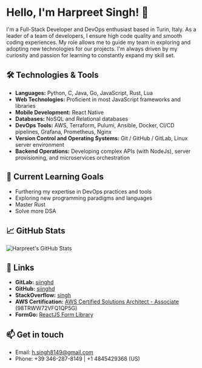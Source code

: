 # Hello, I'm Harpreet Singh! 👋

I'm a Full-Stack Developer and DevOps enthusiast based in Turin, Italy. As a leader of a team of developers, I ensure high code quality and smooth coding experiences. My role allows me to guide my team in exploring and adopting new technologies for our projects. I'm always driven by my curiosity and passion for learning to constantly expand my skill set.

## 🛠️ Technologies & Tools

- **Languages:** Python, C, Java, Go, JavaScript, Rust, Lua
- **Web Technologies:** Proficient in most JavaScript frameworks and libraries
- **Mobile Development:** React Native
- **Databases:** NoSQL and Relational databases
- **DevOps Tools:** AWS, Terraform, Pulumi, Ansible, Docker, CI/CD pipelines, Grafana, Prometheus, Nginx
- **Version Control and Operating Systems:** Git / GitHub / GitLab, Linux server environment
- **Backend Operations:** Developing complex APIs (with NodeJs), server provisioning, and microservices orchestration

## 🌱 Current Learning Goals

- Furthering my expertise in DevOps practices and tools
- Exploring new programming paradigms and languages
- Master Rust
- Solve more DSA

## 📈 GitHub Stats

![Harpreet's GitHub Stats](https://github-readme-stats.vercel.app/api?username=siinghd&show_icons=true&hide_title=true&count_private=true&hide=prs&theme=default)

## 🔗 Links

- **GitLab:** [siinghd](https://gitlab.com/siinghd)
- **GitHub:** [siinghd](https://github.com/siinghd)
- **StackOverflow:** [singh](https://stackoverflow.com/users/9386720/singh)
- **AWS Certification:** [AWS Certified Solutions Architect - Associate](https://aws.amazon.com/verification) (98TRWW72VFQ1QP5G)
- **FormGo:** [ReactJS Form Library](https://www.npmjs.com/package/formgo)

## 📫 Get in touch

- Email: h.singh8149@gmail.com
- Phone: +39 346-287-8149 | +1 4845429368 (US)
